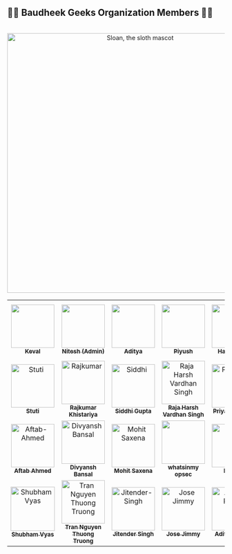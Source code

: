 

## 👨‍🎓 Baudheek Geeks Organization Members 👨‍🎓
<p align="center"><br>
  <img alt="Sloan, the sloth mascot" width="600px" src="https://camo.githubusercontent.com/e39bc5e6c4dec0ebf1954418870f252ec8f3dad966a309cc6af82f9d2ba117a9/68747470733a2f2f6d656469612e646973636f72646170702e6e65742f6174746163686d656e74732f3839313933363436393336353639303339392f3839373535303538303931323839343030332f426c75655f59656c6c6f775f33445f5368617065735f47656e6572616c5f5477697463685f42616e6e65725f332e676966">
   <br>
</p>

<table>
  <tr>
    <td align="center"><a href="https://github.com/kevalvavaliya"><img src="https://avatars.githubusercontent.com/u/72963356?v=4" width="100px;" alt=""/><br /><sub><b>Keval </b></sub></a></td>
    <td align="center"><a href="https://github.com/Nitesh-thapliyal"><img src="https://avatars.githubusercontent.com/u/53345517?v=4" width="100px;" alt=""/><br /><sub><b>Nitesh (Admin)</b></sub></a></td>
    <td align="center"><a href="https://github.com/adityamangal1"><img src="https://github.com/adityamangal1.png?size=460" width="100px;" alt=""/><br /><sub><b>Aditya</b></sub></a></td>
    <td align="center"><a href="https://github.com/Piyush-Codes7"><img src="https://github.com/Piyush-Codes7.png?size=460" width="100px;" alt=""/><br /><sub><b>Piyush</b></sub></a></td>
    <td align="center"><a href="https://github.com/harikanani"><img src="https://github.com/harikanani.png?size=460" width="100px;" alt=""/><br /><sub><b>Harikrushn</b></sub></a></td>
    <td align="center"><a href="https://github.com/kamleshjoshi8102"><img src="https://github.com/kamleshjoshi8102.png" width="100px;" alt=""/><br /><sub><b>Kamlesh</b></sub></a></td>
    <td align="center"><a href="https://github.com/iatharva"><img src="https://github.com/iatharva.png" width="100px;" alt=""/><br /><sub><b>Atharva I</b></sub></a></td>
    <td align="center"><a href="https://github.com/aayush89890"><img src="https://github.com/aayush89890.png" width="100px;" alt=""/><br /><sub><b>Aayush Jain</b></sub></a></td>
    <td align="center"><a href="https://github.com/arnav1776"><img src="https://github.com/arnav1776.png" width="100px;" alt=""/><br /><sub><b>Arnav Sharma</b></sub></a></td>
    <td align="center"><a href="https://github.com/EFFLUX110"><img src="https://github.com/EFFLUX110.png" width="100px;" alt=""/><br /><sub><b>Mrinank</b></sub></a></td>
    <td align="center"><a href="https://github.com/abhigoyani"><img src="https://github.com/abhigoyani.png" width="100px;" alt="abhi"/><br /><sub><b>Abhi Goyani</b></sub></a>
    <td align="center"><a href="https://github.com/dhruvaop"><img src="https://github.com/dhruvaop.png" width="100px;" alt="Dhruva Bhattacharya"/><br /><sub><b>Dhruva Bhattacharya</b></sub></a> </td>
    <td align="center"><a href="https://github.com/Mayank17M"><img src="https://github.com/Mayank17M.png" width="100px;" alt="Mayank"/><br /><sub><b>Mayank</b></sub></a></td>    
  </tr>
  
  <tr>
   <td align="center"><a href="https://github.com/stutimongia2024"><img src="https://github.com/stutimongia2024.png" width="100px;" alt="Stuti"/><br /><sub><b>Stuti</b></sub></a></td>
   <td align="center"><a href="https://github.com/Rajkumar-justcoder"><img src="https://github.com/Rajkumar-justcoder.png" width="100px;" alt="Rajkumar"/><br /><sub><b>Rajkumar Khistariya</b></sub></a></td>
   <td align="center"><a href="https://github.com/siddhiiguptaa"><img src="https://github.com/siddhiiguptaa.png" width="100px;" alt="Siddhi"/><br /><sub><b>Siddhi Gupta</b></sub></a></td>
   <td align="center"><a href="https://github.com/rhvsingh"><img src="https://github.com/rhvsingh.png" width="100px;" alt="Raja Harsh Vardhan Singh"/><br /><sub><b>Raja Harsh Vardhan Singh</b></sub></a></td>
   <td align="center"><a href="https://github.com/Priyanshi-Negi317"><img src="https://github.com/Priyanshi-Negi317.png" width="100px;" alt="Priyanshi Negi"/><br /><sub><b>Priyanshi Negi</b></sub></a></td>
   <td align="center"><a href="https://github.com/ROCKY-BANG"><img src="https://avatars.githubusercontent.com/u/74963641?s=48&v=4" width="100px;" alt="Rocky-Bang"/><br /><sub><b>Rocky-Bang</b></sub></a></td>
   <td align="center"><a href="https://github.com/RahulGupta899"><img src="https://avatars.githubusercontent.com/u/64692111?v=4" width="100px;" alt="Rahul Gupta"/><br /><sub><b>Rahul Gupta</b></sub></a></td>
   <td align="center"><a href="https://github.com/prathamesh-borse"><img src="https://avatars.githubusercontent.com/u/66899360?v=4" width="100px;" alt="Prathamesh Borse"/><br /><sub><b>Prathamesh Borse</b></sub></a></td>
   <td align="center"><a href="https://github.com/kalpitmalviya"><img src="https://avatars.githubusercontent.com/u/48874264?s=400&u=01b08f0500d0ac8b12f75a5648349e30d8047484&v=4" width="100px;" alt="Kalpit Malviya"/><br /><sub><b>Kalpit Malviya</b></sub></a></td> 
   <td align="center"><a href="https://github.com/Abhay-Parihar"><img src="https://avatars.githubusercontent.com/u/83938959?v=4" width="100px;" alt="Abhay-Parihar"/><br /><sub><b>Abhay-Parihar</b></sub></a></td>
   <td align="center"><a href="https://github.com/shaishav06"><img src="https://github.com/shaishav06.png" width="100px;" alt="Shaishav-Surati"/><br /><sub><b>Shaishav Surati</b></sub></a></td>
   <td align="center"><a href="https://github.com/Recognizeyourself"><img src="https://github.com/Recognizeyourself.png" width="100px;" alt="Yash Verma"/><br /><sub><b>Yash Verma</b></sub></a></td>
   <td align="center"><a href="https://github.com/yasinbordbar"><img src="https://github.com/yasinbordbar.png" width="100px;" alt="Shaishav-Surati"/><br /><sub><b>Yasin Bordbar</b></sub></a></td> 
  </tr> 
  <tr>
   <td align="center"><a href="https://github.com/aftabahmedabro/"><img src="https://github.com/AftabAhmedAbro/aftabahmedabro.png/blob/0840582e27565f8fb4ebbc40017dad902a14372b/WhatsApp%20Image%202021-10-19%20at%204.49.58%20PM.jpeg" width="100px;" alt="Aftab-Ahmed"/><br /><sub><b>Aftab Ahmed</b></sub></a></td>
   <td align="center"><a href="https://github.com/idivyanshbansal"><img src="https://avatars.githubusercontent.com/u/86911142?s=400&u=ffa5754b3afac61caedaf55ceaa2215283107690&v=4" width="100px;" alt="Divyansh Bansal"/><br /><sub><b>Divyansh Bansal</b></sub></a></td>
   <td align="center"><a href="https://github.com/mohitsaxenaknoldus"><img src="https://avatars.githubusercontent.com/u/76725454?v=4" width="100px;" alt="Mohit Saxena"/><br /><sub><b>Mohit Saxena</b></sub></a></td>
   <td align="center"><a href="https://github.com/whatsinmyopsec"><img src="https://github.com/whatsinmyopsec.png" width="100px;" alt=""/><br /><sub><b>whatsinmy<br>opsec</b></sub></a></td>
   <td align="center"><a href="https://github.com/TzuyusForgottenLuggage"><img src="https://github.com/TzuyusForgottenLuggage.png" width="100px;" alt="Kishan"/><br /><sub><b>Kishan</b></sub></a></td>
   <td align="center"><a href="https://github.com/Aarushijain-06"><img src="https://github.com/Aarushijain-06.png" width="100px;" alt="Aarushi Jain"/><br /><sub><b>Aarushi Jain</b></sub></a></td>
   <td align="center"><a href="https://github.com/fenil3357"><img src="https://avatars.githubusercontent.com/u/78013068?v=4" width="100px;" alt="Fenil"/><br /><sub><b>Fenil</b></sub></a></td>  
   <td align="center"><a href="https://github.com/rishigupta1109"><img src="https://avatars.githubusercontent.com/u/84670640?s=400&u=2d495195e06f0be0c8b201c557732a60b6a90262&v=4" width="100px;" alt="Rishi Gupta"/><br /><sub><b>Rishi Gupta</b></sub></a></td>
   <td align="center"><a href="https://github.com/Geek-Tekina"><img src="https://avatars.githubusercontent.com/u/86910934?s=400&u=54c56db98c4c38fcf51a9d57d196845ae14f8fba&v=4" width="100px;" alt=""/><br /><sub><b><Aniket></b></sub></a></td>
   <td align="center"><a href="https://github.com/Jaishree-19"><img src="https://avatars.githubusercontent.com/u/66164662?s=400&u=282cf08e4a4a669a7e5ee4bc73653e0bc403d9d4&v=4" width="100px;" alt="Jaishree-Tewari"/><br /><sub><b>Jaishree Tewari</b></sub></a></td> 
   <td align="center"><a href="https://github.com/adityarawat1337x"><img src="https://avatars.githubusercontent.com/adityarawat1337x" width="100px;" alt="Aditya-Rawat"/><br /><sub><b>Aditya Rawat</b></sub></a></td>
   <td align="center"><a href="https://github.com/SatyamKharote/"><img src="https://github.com/SatyamKharote.png" width="100px;" alt="Satyam-Kharote"/><br /><sub><b>Satyam Kharote</b></sub></a></td>
   <td align="center"><a href="https://github.com/Danish-Belal"><img src="https://avatars.githubusercontent.com/u/75158997?s=400&u=d67f0efe8205b1103a9c51997e4c3e54967f9cd8&v=4" width="100px;" alt="Danish Belal"/><br /><sub><b>Danish Belal</b></sub></a></td>
   </tr>

  <tr> 
    <td align="center"><a href="https://github.com/Wishy-S"><img src="https://avatars.githubusercontent.com/u/54708414?s=400&u=c5b2cacca8dfdc0aec99e81e5c5a0350ad289b17&v=4"  width="102px;" alt="Shubham Vyas"/><br /><sub><b>Shubham Vyas</b></sub></a></td>
    <td align="center"><a href="https://github.com/thuongtruong1009"><img src="https://avatars.githubusercontent.com/thuongtruong1009" width="100px;" alt="Tran Nguyen Thuong Truong"/><br /><sub><b>Tran Nguyen Thuong Truong</b></sub></a></td>
    <td align="center"><a href="https://github.com/sharpsailor"><img src="https://github.com/sharpsailor.png" width="100px;" alt="Jitender-Singh"/><br /><sub><b>Jitender Singh</b></sub></a></td>
    <td align="center"><a href="https://github.com/jose-jimmy"><img src="https://user-images.githubusercontent.com/88069006/142464350-ddd2a194-39e6-4ce5-a975-73e6923b2320.png" width="100px;" alt="Jose Jimmy"/><br /><sub><b>Jose Jimmy</b></sub></a></td>
    <td align="center"><a href="https://github.com/adityarawat1337x"><img src="https://avatars.githubusercontent.com/adityarawat1337x" width="100px;" alt="Aditya-Rawat"/><br /><sub><b>Aditya Rawat</b></sub></a></td>
    <td align="center"><a href="https://github.com/rohansaini886"><img src="https://github.com/rohansaini886.png" width="100px;" alt="Satyam-Kharote"/><br /><sub><b>Rohan Saini</b></sub></a></td>
    <td align="center"><a href="https://github.com/sonal-spd"><img src="https://github.com/sonal-spd.png" width="100px;" alt=""/><br /><sub><b>Sonal</b></sub></a></td>
    </tr>    
<!--     PASTE_YOUR_CODE_ABOVE_THIS -->
   </tr>
</table>

